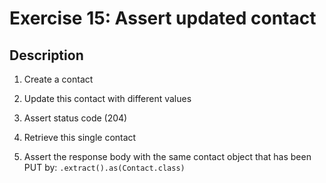 # Exercise 15: Assert updated contact

## Description
1. Create a contact

2. Update this contact with different values

3. Assert status code (204)

4. Retrieve this single contact

5. Assert the response body with the same contact object that has been PUT by:
`.extract().as(Contact.class)`
